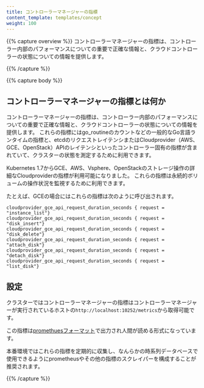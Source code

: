 ```yaml
---
title: コントローラーマネージャーの指標
content_template: templates/concept
weight: 100
---
```


{{% capture overview %}}
コントローラーマネージャーの指標は、コントローラー内部のパフォーマンスについての重要で正確な情報と、クラウドコントローラーの状態についての情報を提供します。

{{% /capture %}}

{{% capture body %}}
## コントローラーマネージャーの指標とは何か

コントローラーマネージャーの指標は、コントローラー内部のパフォーマンスについての重要で正確な情報と、クラウドコントローラーの状態についての情報を提供します。
これらの指標にはgo_routineのカウントなどの一般的なGo言語ランタイムの指標と、etcdのリクエストレイテンシまたはCloudprovider（AWS、GCE、OpenStack）APIのレイテンシといったコントローラー固有の指標が含まれていて、クラスターの状態を測定するために利用できます。

Kubernetes 1.7からGCE、AWS、Vsphere、OpenStackのストレージ操作の詳細なCloudproviderの指標が利用可能になりました。
これらの指標は永続的ボリュームの操作状況を監視するために利用できます。

たとえば、GCEの場合にはこれらの指標は次のように呼び出されます。

```
cloudprovider_gce_api_request_duration_seconds { request = "instance_list"}
cloudprovider_gce_api_request_duration_seconds { request = "disk_insert"}
cloudprovider_gce_api_request_duration_seconds { request = "disk_delete"}
cloudprovider_gce_api_request_duration_seconds { request = "attach_disk"}
cloudprovider_gce_api_request_duration_seconds { request = "detach_disk"}
cloudprovider_gce_api_request_duration_seconds { request = "list_disk"}
```



## 設定

クラスターではコントローラーマネージャーの指標はコントローラーマネージャーが実行されているホストの`http://localhost:10252/metrics`から取得可能です。

この指標は[promethuesフォーマット](https://prometheus.io/docs/instrumenting/exposition_formats/)で出力され人間が読める形式になっています。

本番環境ではこれらの指標を定期的に収集し、なんらかの時系列データベースで使用できるようにprometheusやその他の指標のスクレイパーを構成することが推奨されます。

{{% /capture %}}
